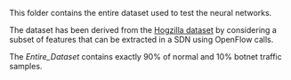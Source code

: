 This folder contains the entire dataset used to test the neural networks.

The dataset has been derived from the [Hogzilla dataset](http://ids-hogzilla.org/dataset/) by considering a subset of features that can be extracted in a SDN using OpenFlow calls.

The *Entire_Dataset* contains exactly 90% of normal and 10% botnet traffic samples. 

